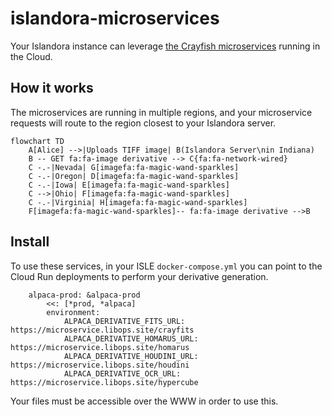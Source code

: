 # islandora-microservices

Your Islandora instance can leverage [the Crayfish microservices](https://github.com/islandora/crayfish) running in the Cloud. 

## How it works

The microservices are running in multiple regions, and your microservice requests will route to the region closest to your Islandora server.

```mermaid
flowchart TD
    A[Alice] -->|Uploads TIFF image| B(Islandora Server\nin Indiana)
    B -- GET fa:fa-image derivative --> C{fa:fa-network-wired}
    C -.-|Nevada| G[imagefa:fa-magic-wand-sparkles]
    C -.-|Oregon| D[imagefa:fa-magic-wand-sparkles]
    C -.-|Iowa| E[imagefa:fa-magic-wand-sparkles]
    C -->|Ohio| F[imagefa:fa-magic-wand-sparkles]
    C -.-|Virginia| H[imagefa:fa-magic-wand-sparkles]
    F[imagefa:fa-magic-wand-sparkles]-- fa:fa-image derivative -->B
```

## Install

To use these services, in your ISLE `docker-compose.yml` you can point to the Cloud Run deployments to perform your derivative generation.

```
    alpaca-prod: &alpaca-prod
        <<: [*prod, *alpaca]
        environment:
            ALPACA_DERIVATIVE_FITS_URL: https://microservice.libops.site/crayfits
            ALPACA_DERIVATIVE_HOMARUS_URL: https://microservice.libops.site/homarus
            ALPACA_DERIVATIVE_HOUDINI_URL: https://microservice.libops.site/houdini
            ALPACA_DERIVATIVE_OCR_URL: https://microservice.libops.site/hypercube
```

Your files must be accessible over the WWW in order to use this.
